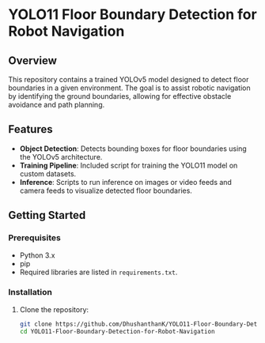 # YOLO11 Floor Boundary Detection for Robot Navigation

## Overview
This repository contains a trained YOLOv5 model designed to detect floor boundaries in a given environment. The goal is to assist robotic navigation by identifying the ground boundaries, allowing for effective obstacle avoidance and path planning.

## Features
- **Object Detection**: Detects bounding boxes for floor boundaries using the YOLOv5 architecture.
- **Training Pipeline**: Included script for training the YOLO11 model on custom datasets.
- **Inference**: Scripts to run inference on images or video feeds  and camera feeds to visualize detected floor boundaries.

## Getting Started

### Prerequisites
- Python 3.x
- pip
- Required libraries are listed in `requirements.txt`.

### Installation
1. Clone the repository:
   ```bash
   git clone https://github.com/DhushanthanK/YOLO11-Floor-Boundary-Detection-for-Robot-Navigation.git
   cd YOLO11-Floor-Boundary-Detection-for-Robot-Navigation
   ```
